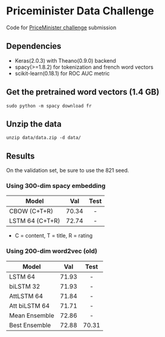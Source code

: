 # Priceminister Data Challenge

Code for [PriceMinister challenge](https://challengedata.ens.fr/en/challenge/26/prediction_of_products_reviews_interests.html) submission

## Dependencies

- Keras(2.0.3) with Theano(0.9.0) backend
- spacy(>=1.8.2) for tokenization and french word vectors
- scikit-learn(0.18.1) for ROC AUC metric

## Get the pretrained word vectors (1.4 GB)

```
sudo python -m spacy download fr
```

## Unzip the data

```
unzip data/data.zip -d data/
```

## Results

On the validation set, be sure to use the 821 seed.

### Using 300-dim spacy embedding

| Model                | Val   | Test  |
|----------------------|:-----:|:-----:|
| CBOW (C+T+R)         | 70.34 |   -   |
| LSTM 64 (C+T+R)      | 72.74 |   -   |

* C = content, T = title, R = rating

### Using 200-dim word2vec (old)

| Model         | Val   | Test  |
|---------------|:-----:|:-----:|
| LSTM 64       | 71.93 |   -   |
| biLSTM 32     | 71.93 |   -   |
| AttLSTM 64    | 71.84 |   -   |
| Att biLSTM 64 | 71.71 |   -   |
| Mean Ensemble | 72.86 |   -   |
| Best Ensemble | 72.88 | 70.31 |

